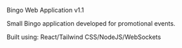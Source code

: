 Bingo Web Application v1.1

Small Bingo application developed for promotional events.

Built using: React/Tailwind CSS/NodeJS/WebSockets